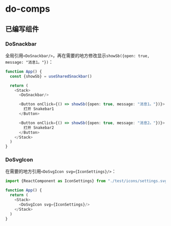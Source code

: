 # do-comps

## 已编写组件

### DoSnackbar
全局引用`<DoSnackbar/>`，再在需要的地方修改显示`showSb({open: true, message: "消息1。"})`：

``` typescript
function App() {
  const {showSb} = useSharedSnackbar()

  return (
    <Stack>
      <DoSnackbar/>

      <Button onClick={() => showSb({open: true, message: "消息1。"})}>
        打开 Snakebar1
      </Button>

      <Button onClick={() => showSb({open: true, message: "消息2。"})}>
        打开 Snakebar2
      </Button>
    </Stack>
  )
}
```

### DoSvgIcon

在需要的地方引用`<DoSvgIcon svg={IconSettings}/>`：

```typescript
import {ReactComponent as IconSettings} from "./test/icons/settings.svg"

function App() {
  return (
    <Stack>
      <DoSvgIcon svg={IconSettings}/>
    </Stack>
  )
}
```